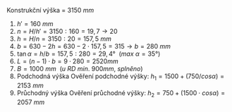 Konstrukční výška = $3150\ mm$
1. $h' = 160\ mm$
2. $n=H/h'=3150:160=19,7 \rightarrow 20$
3. $h=H/n=3150:20=157,5\ mm$
4. $b=630-2h=630 - 2\cdot157,5=315 \rightarrow b=280\ mm$
5. $\tan{\alpha}=h/b=157,5:280=29,4°\ \ (max\ \alpha = 35°)$
6. $L = (n-1)\cdot b = 9\cdot 280 = 2520 mm$
7. $B = 1000\ mm\ \  (u\ RD\ min.\ 900mm,\ splněno)$
8. Podchodná výška
	Ověření podchodné výšky: $h_1=1500+(750/cos\alpha)=2153\ mm$
1. Průchodný výška 
	Ověření průchodné výšky: $h_2=750+(1500\cdot cos\alpha)=2057\ mm$
